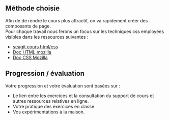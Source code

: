 ## Méthode choisie
Afin de de rendre le cours plus attractif, on va rapidement créer des composants de page.  
Pour chaque travail nous ferons un focus sur les techniques css employées visibles dans les ressources suivantes :

- [seagit cours html/css](https://github.com/seasgit/bases_html_css/wiki) 
- [Doc HTML mozilla](https://developer.mozilla.org/fr/docs/Web/HTML) 
- [Doc CSS Mozilla](https://developer.mozilla.org/fr/docs/Web/CSS/Reference)
## Progression / évaluation
Votre progression et votre évaluation sont basées sur :  
- Le lien entre les exercices et la consultation du support de cours et autres ressources relatives en ligne.
- Votre pratique des exercices en classe
- Vos expérimentations à la maison.